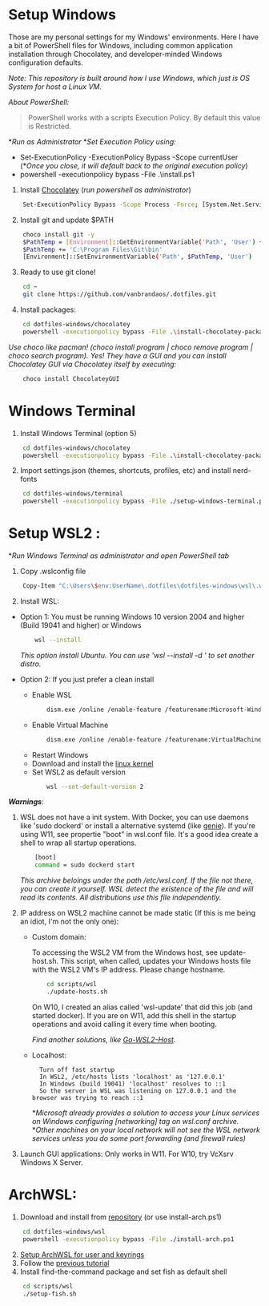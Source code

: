 
# Setup Windows

Those are my personal settings for my Windows' environments. Here I have a bit of PowerShell files for Windows, including common application installation through Chocolatey, and developer-minded Windows configuration defaults.

*Note: This repository is built around how I use Windows, which just is OS System for host a Linux VM.*

*About PowerShell:*

>PowerShell works with a scripts Execution Policy. By default this value is Restricted. 

**Run as Administrator*
**Set Execution Policy using:*
 - Set-ExecutionPolicy -ExecutionPolicy Bypass -Scope currentUser
  (**Once you close, it will default back to the original execution policy*)
-  powershell -executionpolicy bypass -File .\install.ps1


1. Install [Chocolatey](https://chocolatey.org/install) (*run powershell as administrator*) 
```bash
    Set-ExecutionPolicy Bypass -Scope Process -Force; [System.Net.ServicePointManager]::SecurityProtocol = [System.Net.ServicePointManager]::SecurityProtocol -bor 3072; iex ((New-Object System.Net.WebClient).DownloadString('https://community.chocolatey.org/install.ps1'))
```
2. Install git and update $PATH
```bash
    choco install git -y      
    $PathTemp = [Environment]::GetEnvironmentVariable('Path', 'User') + ';'
    $PathTemp += 'C:\Program Files\Git\bin'
    [Environment]::SetEnvironmentVariable('Path', $PathTemp, 'User')  
```
3. Ready to use git clone! 
```bash
    cd ~
    git clone https://github.com/vanbrandaos/.dotfiles.git
```
4. Install packages:
```bash
    cd dotfiles-windows/chocolatey
    powershell -executionpolicy bypass -File .\install-chocolatey-packages.ps1   
```
*Use choco like pacman! (choco install program | choco remove program | choco search program).*
*Yes! They have a GUI and you can install Chocolatey GUI via Chocolatey itself by executing:*
```bash
    choco install ChocolateyGUI
```

# Windows Terminal

1. Install Windows Terminal (option 5)
```bash
    cd dotfiles-windows/chocolatey
    powershell -executionpolicy bypass -File .\install-chocolatey-packages.ps1
```
2. Import settings.json (themes, shortcuts, profiles, etc) and install nerd-fonts
```bash
    cd dotfiles-windows/terminal
    powershell -executionpolicy bypass -File ./setup-windows-terminal.ps1
```

# Setup WSL2 :
**Run Windows Terminal as administrator and open PowerShell tab*

1. Copy .wslconfig file
```bash
    Copy-Item "C:\Users\$env:UserName\.dotfiles\dotfiles-windows\wsl\.wslconfig" -Destination "C:\Users\$env:UserName\"
```
2. Install WSL:
* Option 1: You must be running Windows 10 version 2004 and higher (Build 19041 and higher) or Windows 
	```bash
	    wsl --install
	```
	*This option install Ubuntu. You can use 'wsl --install -d <Distribution Name>' to set another distro.*

* Option 2: If you just prefer a clean install
	- Enable WSL
		```bash
		    dism.exe /online /enable-feature /featurename:Microsoft-Windows-Subsystem-Linux /all /norestart 
		```
	- Enable Virtual Machine
		```bash
		    dism.exe /online /enable-feature /featurename:VirtualMachinePlatform /all /norestart
		```
	- Restart Windows 
	- Download and install the [linux kernel](https://docs.microsoft.com/en-us/windows/wsl/wsl2-kernel)
	-  Set WSL2 as default version
		```bash
			wsl --set-default-version 2
		```


***Warnings***:

1. WSL does not have a init system. With Docker, you can use daemons like 'sudo dockerd' or install a alternative systemd (like [genie](https://github.com/arkane-systems/genie)). If you're using W11, see propertie "boot" in wsl.conf file. It's a good idea create a shell to wrap all startup operations.
	```bash
		[boot]
		command = sudo dockerd start
	```
	*This archive beloings under the path /etc/wsl.conf. If the file not there, you can create it yourself. WSL detect the existence of the file and will read its contents. All distributions use this file independently.*
2. IP address on WSL2 machine cannot be made static (If this is me being an idiot, I'm not the only one):

	- Custom domain:

		To accessing the WSL2 VM from the Windows host, see update-host.sh. This script, when called, updates your Windows hosts file with the WSL2 VM's IP address. Please change hostname.
		```bash
		    cd scripts/wsl
		    ./update-hosts.sh
		```
		On W10, I created an alias called 'wsl-update' that did this job (and started docker). If you are on W11, add this shell in the startup operations and avoid calling it every time when booting.

		*Find another solutions, like [Go-WSL2-Host](https://github.com/shayne/go-wsl2-host).*

	- Localhost:

			Turn off fast startup
			In WSL2, /etc/hosts lists 'localhost' as '127.0.0.1'
			In Windows (build 19041) 'localhost' resolves to ::1
			So the server in WSL was listening on 127.0.0.1 and the browser was trying to reach ::1

		**Microsoft already provides a solution to access your Linux services on Windows configuring [networking] tag on wsl.conf archive.* 
		**Other machines on your local network will not see the WSL network services unless you do some port forwarding (and firewall rules)*
3. Launch GUI applications: Only works in W11. For W10, try VcXsrv Windows X Server. 
  
# ArchWSL:

1. Download and install from [repository](https://github.com/yuk7/ArchWSL) (or use install-arch.ps1)
```bash
    cd dotfiles-windows/wsl
    powershell -executionpolicy bypass -File ./install-arch.ps1    
```
2. [Setup ArchWSL for user and keyrings](https://wsldl-pg.github.io/ArchW-docs/How-to-Setup/) 
3. Follow the [previous tutorial](https://github.com/vanbrandaos/.dotfiles)
4. Install find-the-command package and set fish as default shell
```bash
    cd scripts/wsl
    ./setup-fish.sh
```
